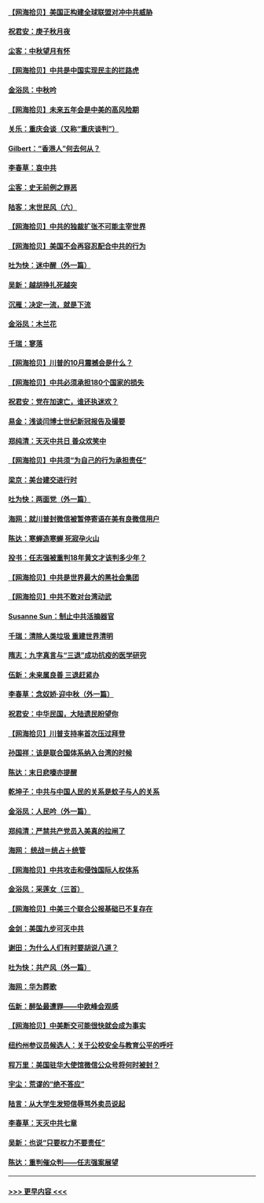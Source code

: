 #### [【网海拾贝】美国正构建全球联盟对冲中共威胁](../pages/nsc993/n12446580.md?t=10030702) 
#### [祝君安：庚子秋月夜](../pages/nsc993/n12445870.md?t=10030702) 
#### [尘客：中秋望月有怀](../pages/nsc993/n12444632.md?t=10030702) 
#### [【网海拾贝】中共是中国实现民主的拦路虎](../pages/nsc993/n12443573.md?t=10030702) 
#### [金浴凤：中秋吟](../pages/nsc993/n12441773.md?t=10030702) 
#### [【网海拾贝】未来五年会是中美的高风险期](../pages/nsc993/n12440760.md?t=10030702) 
#### [关乐：重庆会谈（又称“重庆谈判”）](../pages/nsc993/n12437525.md?t=10030702) 
#### [Gilbert：“香港人”何去何从？](../pages/nsc993/n12435894.md?t=10030702) 
#### [李春草：哀中共](../pages/nsc993/n12435874.md?t=10030702) 
#### [尘客：史无前例之罪恶](../pages/nsc993/n12435762.md?t=10030702) 
#### [陆客：末世民风（六）](../pages/nsc993/n12435354.md?t=10030702) 
#### [【网海拾贝】中共的独裁扩张不可能主宰世界](../pages/nsc993/n12435151.md?t=10030702) 
#### [【网海拾贝】美国不会再容忍配合中共的行为](../pages/nsc993/n12433808.md?t=10030702) 
#### [吐为快：迷中醒（外一篇）](../pages/nsc993/n12433585.md?t=10030702) 
#### [吴新：越胡挣扎死越突](../pages/nsc993/n12433562.md?t=10030702) 
#### [沉雁：决定一流，就是下流](../pages/nsc993/n12432128.md?t=10030702) 
#### [金浴凤：木兰花](../pages/nsc993/n12432124.md?t=10030702) 
#### [千瑞：寥落](../pages/nsc993/n12432071.md?t=10030702) 
#### [【网海拾贝】川普的10月震撼会是什么？](../pages/nsc993/n12431624.md?t=10030702) 
#### [【网海拾贝】中共必须承担180个国家的损失](../pages/nsc993/n12428893.md?t=10030702) 
#### [祝君安：党在加速亡，谁还执迷欢？](../pages/nsc993/n12428652.md?t=10030702) 
#### [易金：浅谈闫博士世纪新冠报告及撮要](../pages/nsc993/n12426822.md?t=10030702) 
#### [郑纯清：天灭中共日 善众欢笑中](../pages/nsc993/n12426784.md?t=10030702) 
#### [【网海拾贝】中共须“为自己的行为承担责任”](../pages/nsc993/n12426067.md?t=10030702) 
#### [梁京：美台建交进行时](../pages/nsc993/n12424066.md?t=10030702) 
#### [吐为快：两面党（外一篇）](../pages/nsc993/n12424043.md?t=10030702) 
#### [海网：就川普封微信被暂停寄语在美有良微信用户](../pages/nsc993/n12424021.md?t=10030702) 
#### [陈达：寒蝉造寒蝉 死寂孕火山](../pages/nsc993/n12423958.md?t=10030702) 
#### [投书：任志强被重判18年黄文才该判多少年？](../pages/nsc993/n12423672.md?t=10030702) 
#### [【网海拾贝】中共是世界最大的黑社会集团](../pages/nsc993/n12423543.md?t=10030702) 
#### [【网海拾贝】中共不敢对台湾动武](../pages/nsc993/n12421418.md?t=10030702) 
#### [Susanne Sun：制止中共活摘器官](../pages/nsc993/n12419654.md?t=10030702) 
#### [千瑞：清除人类垃圾 重建世界清明](../pages/nsc993/n12419414.md?t=10030702) 
#### [隋志：九字真言与“三退”成功抗疫的医学研究](../pages/nsc993/n12419248.md?t=10030702) 
#### [伍新：未来属良善 三退赶紧办](../pages/nsc993/n12418496.md?t=10030702) 
#### [李春草：念奴娇·迎中秋（外一篇）](../pages/nsc993/n12418465.md?t=10030702) 
#### [祝君安：中华民国，大陆遗民盼望你](../pages/nsc993/n12418089.md?t=10030702) 
#### [【网海拾贝】川普支持率首次压过拜登](../pages/nsc993/n12418050.md?t=10030702) 
#### [孙国祥：该是联合国体系纳入台湾的时候](../pages/nsc993/n12417369.md?t=10030702) 
#### [陈达：末日悲嚎亦提醒](../pages/nsc993/n12416736.md?t=10030702) 
#### [乾坤子：中共与中国人民的关系是蚊子与人的关系](../pages/nsc993/n12416632.md?t=10030702) 
#### [金浴凤：人民吟（外一篇）](../pages/nsc993/n12416567.md?t=10030702) 
#### [郑纯清：严禁共产党员入美真的拉闸了](../pages/nsc993/n12416550.md?t=10030702) 
#### [海网： 统战＝统占＋统管](../pages/nsc993/n12416404.md?t=10030702) 
#### [【网海拾贝】中共攻击和侵蚀国际人权体系](../pages/nsc993/n12416250.md?t=10030702) 
#### [金浴凤：采莲女（三首）](../pages/nsc993/n12415517.md?t=10030702) 
#### [【网海拾贝】中美三个联合公报基础已不复存在](../pages/nsc993/n12415054.md?t=10030702) 
#### [金剑：美国九步可灭中共](../pages/nsc993/n12413183.md?t=10030702) 
#### [谢田：为什么人们有时要胡说八道？](../pages/nsc993/n12411861.md?t=10030702) 
#### [吐为快：共产风（外一篇）](../pages/nsc993/n12411761.md?t=10030702) 
#### [海网：华为葬歌](../pages/nsc993/n12410381.md?t=10030702) 
#### [伍新：醉坠最遭罪——中欧峰会观感](../pages/nsc993/n12410364.md?t=10030702) 
#### [【网海拾贝】中美断交可能很快就会成为事实](../pages/nsc993/n12409495.md?t=10030702) 
#### [纽约州参议员候选人：关于公校安全与教育公平的呼吁](../pages/nsc993/n12409228.md?t=10030702) 
#### [程万里：美国驻华大使馆微信公众号将何时被封？](../pages/nsc993/n12407397.md?t=10030702) 
#### [宇尘：荒谬的“绝不答应”](../pages/nsc993/n12407360.md?t=10030702) 
#### [陆言：从大学生发短信辱骂外卖员说起](../pages/nsc993/n12407285.md?t=10030702) 
#### [李春草：天灭中共七章](../pages/nsc993/n12406988.md?t=10030702) 
#### [吴新：也说“只要权力不要责任”](../pages/nsc993/n12406966.md?t=10030702) 
#### [陈达：重判催众判——任志强案展望](../pages/nsc993/n12404540.md?t=10030702) 

----
#### [ >>> 更早内容 <<< ](../indexes/nsc993-earlier.md)
